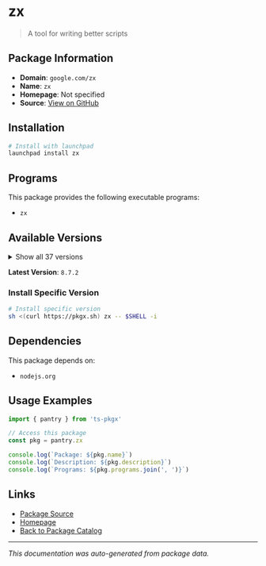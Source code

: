 # zx

> A tool for writing better scripts

## Package Information

- **Domain**: `google.com/zx`
- **Name**: `zx`
- **Homepage**: Not specified
- **Source**: [View on GitHub](https://github.com/pkgxdev/pantry/tree/main/projects/google.com/zx/package.yml)

## Installation

```bash
# Install with launchpad
launchpad install zx
```

## Programs

This package provides the following executable programs:

- `zx`

## Available Versions

<details>
<summary>Show all 37 versions</summary>

- `8.7.2`, `8.7.1`, `8.7.0`, `8.6.2`, `8.6.1`
- `8.6.0`, `8.5.5`, `8.5.4`, `8.5.3`, `8.5.2`
- `8.5.0`, `8.4.1`, `8.4.0`, `8.3.2`, `8.3.1`
- `8.3.0`, `8.2.4`, `8.2.3`, `8.2.2`, `8.2.1`
- `8.2.0`, `8.1.9`, `8.1.8`, `8.1.7`, `8.1.6`
- `8.1.5`, `8.1.4`, `8.1.3`, `8.1.2`, `8.1.1`
- `8.1.0`, `8.0.2`, `8.0.1`, `8.0.0`, `7.2.4`
- `7.2.3`, `6.2.6`

</details>

**Latest Version**: `8.7.2`

### Install Specific Version

```bash
# Install specific version
sh <(curl https://pkgx.sh) zx -- $SHELL -i
```

## Dependencies

This package depends on:

- `nodejs.org`

## Usage Examples

```typescript
import { pantry } from 'ts-pkgx'

// Access this package
const pkg = pantry.zx

console.log(`Package: ${pkg.name}`)
console.log(`Description: ${pkg.description}`)
console.log(`Programs: ${pkg.programs.join(', ')}`)
```

## Links

- [Package Source](https://github.com/pkgxdev/pantry/tree/main/projects/google.com/zx/package.yml)
- [Homepage](#)
- [Back to Package Catalog](../../../package-catalog.md)

---

*This documentation was auto-generated from package data.*
